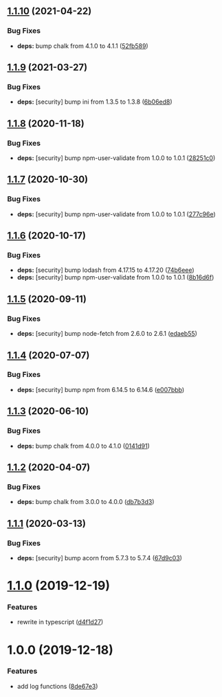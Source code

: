 ## [1.1.10](https://github.com/eliasnorrby/log-util/compare/v1.1.9...v1.1.10) (2021-04-22)


### Bug Fixes

* **deps:** bump chalk from 4.1.0 to 4.1.1 ([52fb589](https://github.com/eliasnorrby/log-util/commit/52fb58900a910ea1272537e9eb8eea3b2dae3292))

## [1.1.9](https://github.com/eliasnorrby/log-util/compare/v1.1.8...v1.1.9) (2021-03-27)


### Bug Fixes

* **deps:** [security] bump ini from 1.3.5 to 1.3.8 ([6b06ed8](https://github.com/eliasnorrby/log-util/commit/6b06ed88f352fda7c2115e38b254b9387bf5d47d))

## [1.1.8](https://github.com/eliasnorrby/log-util/compare/v1.1.7...v1.1.8) (2020-11-18)


### Bug Fixes

* **deps:** [security] bump npm-user-validate from 1.0.0 to 1.0.1 ([28251c0](https://github.com/eliasnorrby/log-util/commit/28251c05f5c05b11f08717869cc4a4fbca53266b))

## [1.1.7](https://github.com/eliasnorrby/log-util/compare/v1.1.6...v1.1.7) (2020-10-30)


### Bug Fixes

* **deps:** [security] bump npm-user-validate from 1.0.0 to 1.0.1 ([277c96e](https://github.com/eliasnorrby/log-util/commit/277c96eb32b8f5cc6f811c66b1cd98b2b0fb6104))

## [1.1.6](https://github.com/eliasnorrby/log-util/compare/v1.1.5...v1.1.6) (2020-10-17)


### Bug Fixes

* **deps:** [security] bump lodash from 4.17.15 to 4.17.20 ([74b6eee](https://github.com/eliasnorrby/log-util/commit/74b6eeec3aa705487f70c74de7f6c36d9a0bde92))
* **deps:** [security] bump npm-user-validate from 1.0.0 to 1.0.1 ([8b16d6f](https://github.com/eliasnorrby/log-util/commit/8b16d6f21a26b84dea21c95c7beeb0423a272c1c))

## [1.1.5](https://github.com/eliasnorrby/log-util/compare/v1.1.4...v1.1.5) (2020-09-11)


### Bug Fixes

* **deps:** [security] bump node-fetch from 2.6.0 to 2.6.1 ([edaeb55](https://github.com/eliasnorrby/log-util/commit/edaeb5552ef444799b030907914928521889b058))

## [1.1.4](https://github.com/eliasnorrby/log-util/compare/v1.1.3...v1.1.4) (2020-07-07)


### Bug Fixes

* **deps:** [security] bump npm from 6.14.5 to 6.14.6 ([e007bbb](https://github.com/eliasnorrby/log-util/commit/e007bbbf59fbf8cd58c7bea75c953a162c7db8e5))

## [1.1.3](https://github.com/eliasnorrby/log-util/compare/v1.1.2...v1.1.3) (2020-06-10)


### Bug Fixes

* **deps:** bump chalk from 4.0.0 to 4.1.0 ([0141d91](https://github.com/eliasnorrby/log-util/commit/0141d912d717d1a70c6e9f7f4e89030c915586df))

## [1.1.2](https://github.com/eliasnorrby/log-util/compare/v1.1.1...v1.1.2) (2020-04-07)


### Bug Fixes

* **deps:** bump chalk from 3.0.0 to 4.0.0 ([db7b3d3](https://github.com/eliasnorrby/log-util/commit/db7b3d3dad3105111b6b0cb102c58b8607c51c5d))

## [1.1.1](https://github.com/eliasnorrby/log-util/compare/v1.1.0...v1.1.1) (2020-03-13)


### Bug Fixes

* **deps:** [security] bump acorn from 5.7.3 to 5.7.4 ([67d9c03](https://github.com/eliasnorrby/log-util/commit/67d9c03c444b0e927b0d44080f2e9a25df1128d3))

# [1.1.0](https://github.com/eliasnorrby/log-util/compare/v1.0.0...v1.1.0) (2019-12-19)


### Features

* rewrite in typescript ([d4f1d27](https://github.com/eliasnorrby/log-util/commit/d4f1d274b4a7b50d267d58aaa00060b11657e50e))

# 1.0.0 (2019-12-18)


### Features

* add log functions ([8de67e3](https://github.com/eliasnorrby/log-util/commit/8de67e371d51455a7fcd185bdce9675e470cd895))
